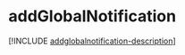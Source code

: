 # addGlobalNotification

[!INCLUDE [addglobalnotification-description](includes/addglobalnotification-description.md)]